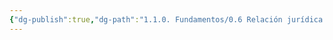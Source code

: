 ```yaml
---
{"dg-publish":true,"dg-path":"1.1.0. Fundamentos/0.6 Relación jurídica y derechos subjetivos.md","permalink":"/1-1-0-fundamentos/0-6-relacion-juridica-y-derechos-subjetivos/","tags":["Civil"]}
---
```


